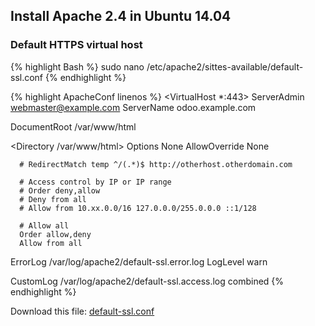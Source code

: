 ## Install Apache 2.4 in Ubuntu 14.04

### Default HTTPS virtual host

{% highlight Bash %}
sudo nano /etc/apache2/sittes-available/default-ssl.conf
{% endhighlight %}

{% highlight ApacheConf linenos %}
<VirtualHost *:443>
   ServerAdmin webmaster@example.com
   ServerName odoo.example.com

   DocumentRoot /var/www/html

   <Directory /var/www/html>
      Options None
      AllowOverride None

      # RedirectMatch temp ^/(.*)$ http://otherhost.otherdomain.com

      # Access control by IP or IP range
      # Order deny,allow
      # Deny from all
      # Allow from 10.xx.0.0/16 127.0.0.0/255.0.0.0 ::1/128

      # Allow all
      Order allow,deny
      Allow from all
   </Directory>

   ErrorLog /var/log/apache2/default-ssl.error.log
   LogLevel warn

   CustomLog /var/log/apache2/default-ssl.access.log combined
</VirtualHost>
{% endhighlight %}

Download this file: [default-ssl.conf](files/default-ssl.conf)
